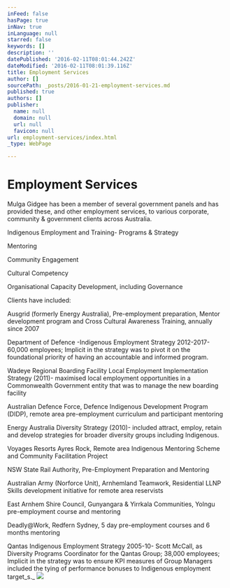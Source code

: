 ```yaml
---
inFeed: false
hasPage: true
inNav: true
inLanguage: null
starred: false
keywords: []
description: ''
datePublished: '2016-02-11T08:01:44.242Z'
dateModified: '2016-02-11T08:01:39.116Z'
title: Employment Services
author: []
sourcePath: _posts/2016-01-21-employment-services.md
published: true
authors: []
publisher:
  name: null
  domain: null
  url: null
  favicon: null
url: employment-services/index.html
_type: WebPage

---
```

# Employment Services

Mulga Gidgee has been a member of several
government panels and has provided these, and other employment services, to
various corporate, community & government clients across Australia.

Indigenous
Employment and Training- Programs & Strategy

Mentoring

Community
Engagement

Cultural
Competency

Organisational
Capacity Development, including Governance

Clients have included:

Ausgrid (formerly Energy Australia),
Pre-employment preparation, Mentor development program and Cross Cultural
Awareness Training, annually since 2007

Department of Defence -Indigenous
Employment Strategy 2012-2017- 60,000 employees; Implicit in the strategy was
to pivot it on the foundational priority of having an accountable and informed
program. 

Wadeye Regional Boarding Facility Local
Employment Implementation Strategy (2011)- maximised local employment
opportunities in a Commonwealth Government entity that was to manage the new
boarding facility

Australian Defence Force, Defence
Indigenous Development Program (DIDP), remote area pre-employment curriculum
and participant mentoring

Energy Australia Diversity Strategy (2010)-
included attract, employ, retain and develop strategies for broader diversity
groups including Indigenous.

Voyages Resorts Ayres Rock, Remote area Indigenous
Mentoring Scheme and Community Facilitation Project

NSW State Rail Authority, Pre-Employment
Preparation and Mentoring

Australian Army (Norforce Unit), Arnhemland
Teamwork, Residential LLNP Skills development initiative for remote area
reservists

East Arnhem Shire Council, Gunyangara &
Yirrkala Communities, Yolngu pre-employment course and mentoring

Deadly@Work, Redfern Sydney, 5 day
pre-employment courses and 6 months mentoring

Qantas Indigenous Employment Strategy
2005-10- Scott McCall, as Diversity Programs Coordinator for the Qantas Group;
38,000 employees; Implicit in the strategy was to ensure KPI measures of Group
Managers included the tying of performance bonuses to Indigenous employment
target_s._
![](https://s3-us-west-2.amazonaws.com/the-grid-img/p/e7c4b8fdf4ff21a7fad3a9635e1a7c604472db35.jpg)